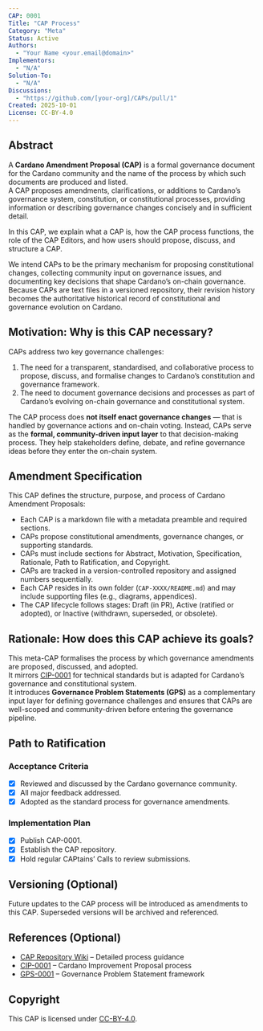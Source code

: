 ```yaml
---
CAP: 0001
Title: "CAP Process"
Category: "Meta"
Status: Active
Authors:
  - "Your Name <your.email@domain>"
Implementors:
  - "N/A"
Solution-To:
  - "N/A"
Discussions:
  - "https://github.com/[your-org]/CAPs/pull/1"
Created: 2025-10-01
License: CC-BY-4.0
---
```


## Abstract

A **Cardano Amendment Proposal (CAP)** is a formal governance document for the Cardano community and the name of the process by which such documents are produced and listed.  
A CAP proposes amendments, clarifications, or additions to Cardano’s governance system, constitution, or constitutional processes, providing information or describing governance changes concisely and in sufficient detail.

In this CAP, we explain what a CAP is, how the CAP process functions, the role of the CAP Editors, and how users should propose, discuss, and structure a CAP.

We intend CAPs to be the primary mechanism for proposing constitutional changes, collecting community input on governance issues, and documenting key decisions that shape Cardano’s on-chain governance.  
Because CAPs are text files in a versioned repository, their revision history becomes the authoritative historical record of constitutional and governance evolution on Cardano.

## Motivation: Why is this CAP necessary?

CAPs address two key governance challenges:

1. The need for a transparent, standardised, and collaborative process to propose, discuss, and formalise changes to Cardano’s constitution and governance framework.
2. The need to document governance decisions and processes as part of Cardano’s evolving on-chain governance and constitutional system.

The CAP process does **not itself enact governance changes** — that is handled by governance actions and on-chain voting. Instead, CAPs serve as the **formal, community-driven input layer** to that decision-making process. They help stakeholders define, debate, and refine governance ideas before they enter the on-chain system.

## Amendment Specification

This CAP defines the structure, purpose, and process of Cardano Amendment Proposals:

- Each CAP is a markdown file with a metadata preamble and required sections.
- CAPs propose constitutional amendments, governance changes, or supporting standards.
- CAPs must include sections for Abstract, Motivation, Specification, Rationale, Path to Ratification, and Copyright.
- CAPs are tracked in a version-controlled repository and assigned numbers sequentially.
- Each CAP resides in its own folder (`CAP-XXXX/README.md`) and may include supporting files (e.g., diagrams, appendices).
- The CAP lifecycle follows stages: Draft (in PR), Active (ratified or adopted), or Inactive (withdrawn, superseded, or obsolete).

## Rationale: How does this CAP achieve its goals?

This meta-CAP formalises the process by which governance amendments are proposed, discussed, and adopted.  
It mirrors [CIP-0001] for technical standards but is adapted for Cardano’s governance and constitutional system.  
It introduces **Governance Problem Statements (GPS)** as a complementary input layer for defining governance challenges and ensures that CAPs are well-scoped and community-driven before entering the governance pipeline.

## Path to Ratification

### Acceptance Criteria

- [x] Reviewed and discussed by the Cardano governance community.
- [x] All major feedback addressed.
- [x] Adopted as the standard process for governance amendments.

### Implementation Plan

- [x] Publish CAP-0001.
- [x] Establish the CAP repository.
- [x] Hold regular CAPtains’ Calls to review submissions.

## Versioning (Optional)

Future updates to the CAP process will be introduced as amendments to this CAP. Superseded versions will be archived and referenced.

## References (Optional)

- [CAP Repository Wiki][Wiki] – Detailed process guidance  
- [CIP-0001] – Cardano Improvement Proposal process  
- [GPS-0001] – Governance Problem Statement framework  

## Copyright

This CAP is licensed under [CC-BY-4.0](https://creativecommons.org/licenses/by/4.0/legalcode).

[Wiki]: https://github.com/[your-org]/CAPs/wiki
[CIP-0001]: https://github.com/cardano-foundation/CIPs/tree/master/CIP-0001
[GPS-0001]: ./GPS-0001

